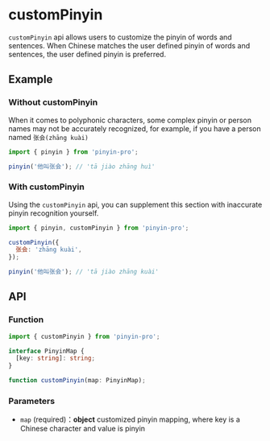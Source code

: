 # customPinyin <Badge type="tip" text="v3.4.0+" vertical="middle" />

`customPinyin` api allows users to customize the pinyin of words and sentences. When Chinese matches the user defined pinyin of words and sentences, the user defined pinyin is preferred.

## Example

### Without customPinyin

When it comes to polyphonic characters, some complex pinyin or person names may not be accurately recognized, for example, if you have a person named `张会(zhāng kuài)`

```js
import { pinyin } from 'pinyin-pro';

pinyin('他叫张会'); // 'tā jiào zhāng huì'
```

### With customPinyin

Using the `customPinyin` api, you can supplement this section with inaccurate pinyin recognition yourself.

```js
import { pinyin, customPinyin } from 'pinyin-pro';

customPinyin({
  张会: 'zhāng kuài',
});

pinyin('他叫张会'); // 'tā jiào zhāng kuài'
```

## API

### Function

```ts
import { customPinyin } from 'pinyin-pro';

interface PinyinMap {
  [key: string]: string;
}

function customPinyin(map: PinyinMap);
```

### Parameters

- `map` (required)：<b>object</b> customized pinyin mapping, where key is a Chinese character and value is pinyin
